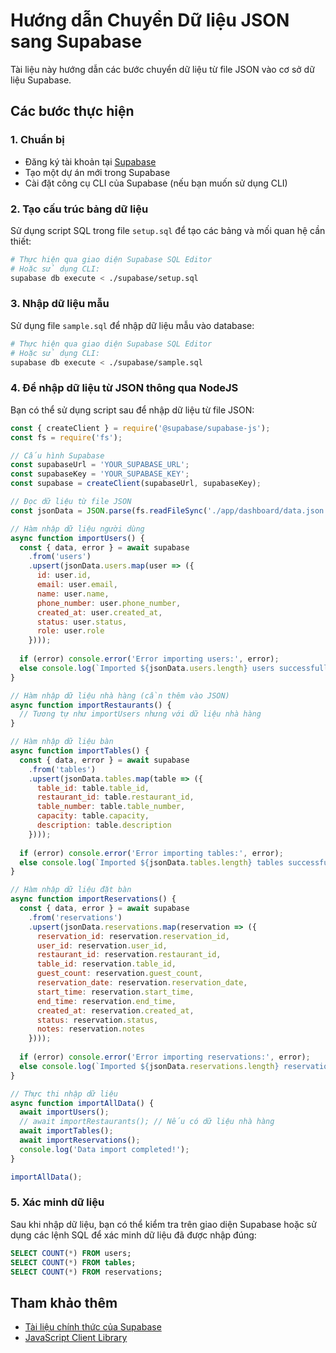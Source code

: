 # Hướng dẫn Chuyển Dữ liệu JSON sang Supabase

Tài liệu này hướng dẫn các bước chuyển dữ liệu từ file JSON vào cơ sở dữ liệu Supabase.

## Các bước thực hiện

### 1. Chuẩn bị

- Đăng ký tài khoản tại [Supabase](https://supabase.com)
- Tạo một dự án mới trong Supabase
- Cài đặt công cụ CLI của Supabase (nếu bạn muốn sử dụng CLI)

### 2. Tạo cấu trúc bảng dữ liệu

Sử dụng script SQL trong file `setup.sql` để tạo các bảng và mối quan hệ cần thiết:

```bash
# Thực hiện qua giao diện Supabase SQL Editor
# Hoặc sử dụng CLI:
supabase db execute < ./supabase/setup.sql
```

### 3. Nhập dữ liệu mẫu

Sử dụng file `sample.sql` để nhập dữ liệu mẫu vào database:

```bash
# Thực hiện qua giao diện Supabase SQL Editor
# Hoặc sử dụng CLI:
supabase db execute < ./supabase/sample.sql
```

### 4. Để nhập dữ liệu từ JSON thông qua NodeJS

Bạn có thể sử dụng script sau để nhập dữ liệu từ file JSON:

```javascript
const { createClient } = require('@supabase/supabase-js');
const fs = require('fs');

// Cấu hình Supabase
const supabaseUrl = 'YOUR_SUPABASE_URL';
const supabaseKey = 'YOUR_SUPABASE_KEY';
const supabase = createClient(supabaseUrl, supabaseKey);

// Đọc dữ liệu từ file JSON
const jsonData = JSON.parse(fs.readFileSync('./app/dashboard/data.json', 'utf8'));

// Hàm nhập dữ liệu người dùng
async function importUsers() {
  const { data, error } = await supabase
    .from('users')
    .upsert(jsonData.users.map(user => ({
      id: user.id,
      email: user.email,
      name: user.name,
      phone_number: user.phone_number,
      created_at: user.created_at,
      status: user.status,
      role: user.role
    })));
  
  if (error) console.error('Error importing users:', error);
  else console.log(`Imported ${jsonData.users.length} users successfully!`);
}

// Hàm nhập dữ liệu nhà hàng (cần thêm vào JSON)
async function importRestaurants() {
  // Tương tự như importUsers nhưng với dữ liệu nhà hàng
}

// Hàm nhập dữ liệu bàn
async function importTables() {
  const { data, error } = await supabase
    .from('tables')
    .upsert(jsonData.tables.map(table => ({
      table_id: table.table_id,
      restaurant_id: table.restaurant_id,
      table_number: table.table_number,
      capacity: table.capacity,
      description: table.description
    })));
  
  if (error) console.error('Error importing tables:', error);
  else console.log(`Imported ${jsonData.tables.length} tables successfully!`);
}

// Hàm nhập dữ liệu đặt bàn
async function importReservations() {
  const { data, error } = await supabase
    .from('reservations')
    .upsert(jsonData.reservations.map(reservation => ({
      reservation_id: reservation.reservation_id,
      user_id: reservation.user_id,
      restaurant_id: reservation.restaurant_id,
      table_id: reservation.table_id,
      guest_count: reservation.guest_count,
      reservation_date: reservation.reservation_date,
      start_time: reservation.start_time,
      end_time: reservation.end_time,
      created_at: reservation.created_at,
      status: reservation.status,
      notes: reservation.notes
    })));
  
  if (error) console.error('Error importing reservations:', error);
  else console.log(`Imported ${jsonData.reservations.length} reservations successfully!`);
}

// Thực thi nhập dữ liệu
async function importAllData() {
  await importUsers();
  // await importRestaurants(); // Nếu có dữ liệu nhà hàng
  await importTables();
  await importReservations();
  console.log('Data import completed!');
}

importAllData();
```

### 5. Xác minh dữ liệu

Sau khi nhập dữ liệu, bạn có thể kiểm tra trên giao diện Supabase hoặc sử dụng các lệnh SQL để xác minh dữ liệu đã được nhập đúng:

```sql
SELECT COUNT(*) FROM users;
SELECT COUNT(*) FROM tables;
SELECT COUNT(*) FROM reservations;
```

## Tham khảo thêm

- [Tài liệu chính thức của Supabase](https://supabase.com/docs)
- [JavaScript Client Library](https://supabase.com/docs/reference/javascript/introduction) 